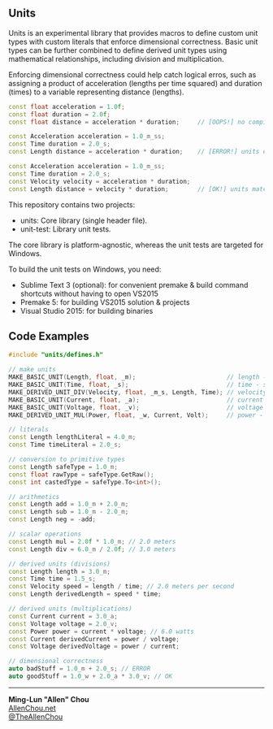 ## Units

Units is an experimental library that provides macros to define custom unit types with custom literals that enforce dimensional correctness. Basic unit types can be further combined to define derived unit types using mathematical relationships, including division and multiplication.

Enforcing dimensional correctness could help catch logical erros, such as assigning a product of acceleration (lengths per time squared) and duration (times) to a variable representing distance (lengths).

```C++
const float acceleration = 1.0f;
const float duration = 2.0f;
const float distance = acceleration * duration;     // [OOPS!] no compiler error

const Acceleration acceleration = 1.0_m_ss;
const Time duration = 2.0_s;
const Length distance = acceleration * duration;    // [ERROR!] units don't match, assigning velocity (m/s) to length (m)

const Acceleration acceleration = 1.0_m_ss;
const Time duration = 2.0_s;
const Velocity velocity = acceleration * duration;
const Length distance = velocity * duration;        // [OK!] units match!
```

This repository contains two projects:  
  * units: Core library (single header file).
  * unit-test: Library unit tests.

The core library is platform-agnostic, whereas the unit tests are targeted for Windows.

To build the unit tests on Windows, you need:  
  * Sublime Text 3 (optional): for convenient premake & build command shortcuts without having to open VS2015
  * Premake 5: for building VS2015 solution & projects
  * Visual Studio 2015: for building binaries


## Code Examples
```C++
#include "units/defines.h"

// make units
MAKE_BASIC_UNIT(Length, float, _m);                         // length - meter (m)
MAKE_BASIC_UNIT(Time, float, _s);                           // time - second (s)
MAKE_DERIVED_UNIT_DIV(Velocity, float, _m_s, Length, Time); // velocity - meters per second (m/s)
MAKE_BASIC_UNIT(Current, float, _a);                        // current - Ampere (a)
MAKE_BASIC_UNIT(Voltage, float, _v);                        // voltage - Volt (v)
MAKE_DERIVED_UNIT_MUL(Power, float, _w, Current, Volt);     // power - Watt (w)

// literals
const Length lengthLiteral = 4.0_m;
const Time timeLiteral = 2.0_s;

// conversion to primitive types
const Length safeType = 1.0_m;
const float rawType = safeType.GetRaw();
const int castedType = safeType.To<int>();

// arithmetics
const Length add = 1.0_m + 2.0_m;
const Length sub = 1.0_m - 2.0_m;
const Length neg = -add;

// scalar operations
const Length mul = 2.0f * 1.0_m; // 2.0 meters
const Length div = 6.0_m / 2.0f; // 3.0 meters

// derived units (divisions)
const Length length = 3.0_m;
const Time time = 1.5_s;
const Velocity speed = length / time; // 2.0 meters per second
const Length derivedLength = speed * time;

// derived units (multiplications)
const Current current = 3.0_a;
const Voltage voltage = 2.0_v;
const Power power = current * voltage; // 6.0 watts
const Current derivedCurrent = power / voltage;
const Voltage derivedVoltage = power / current;

// dimensional correctness
auto badStuff = 1.0_m + 2.0_s; // ERROR
auto goodStuff = 1.0_w + 2.0_a * 3.0_v; // OK
```

----
**Ming-Lun "Allen" Chou**  
[AllenChou.net](http://AllenChou.net)  
[@TheAllenChou](http://twitter.com/TheAllenChou)  
